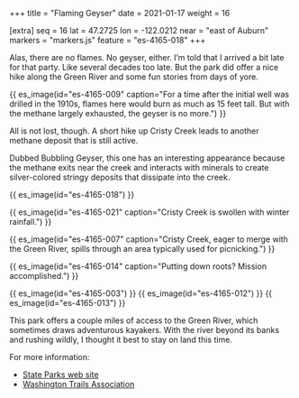 +++
title = "Flaming Geyser"
date = 2021-01-17
weight = 16

[extra]
seq = 16
lat = 47.2725
lon = -122.0212
near = "east of Auburn"
markers = "markers.js"
feature = "es-4165-018"
+++

Alas, there are no flames. No geyser, either. I’m told that I arrived a bit late for that party. Like several decades too late. But the park did offer a nice hike along the Green River and some fun stories from days of yore.

<!-- more -->

{{ es_image(id="es-4165-009" caption="For a time after the initial well was drilled in the 1910s, flames here would burn as much as 15 feet tall. But with the methane largely exhausted, the geyser is no more.") }}

All is not lost, though. A short hike up Cristy Creek leads to another methane deposit that is still active.

Dubbed Bubbling Geyser, this one has an interesting appearance because the methane exits near the creek and interacts with minerals to create silver-colored stringy deposits that dissipate into the creek.

{{ es_image(id="es-4165-018") }}

{{ es_image(id="es-4165-021" caption="Cristy Creek is swollen with winter rainfall.") }}

{{ es_image(id="es-4165-007" caption="Cristy Creek, eager to merge with the Green River, spills through an area typically used for picnicking.") }}

{{ es_image(id="es-4165-014" caption="Putting down roots? Mission accomplished.") }}

{{ es_image(id="es-4165-003") }}
{{ es_image(id="es-4165-012") }}
{{ es_image(id="es-4165-013") }}

This park offers a couple miles of access to the Green River, which sometimes draws adventurous kayakers. With the river beyond its banks and rushing wildly, I thought it best to stay on land this time.

For more information:

* [State Parks web site](https://parks.state.wa.us/504/Flaming-Geyser)
* [Washington Trails Association](https://www.wta.org/go-hiking/hikes/flaming-geyser-state-park)
